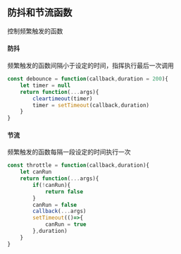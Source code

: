 ## 防抖和节流函数
控制频繁触发的函数

#### 防抖
频繁触发的函数间隔小于设定的时间，指挥执行最后一次调用

```javascript
const debounce = function(callback,duration = 200){
    let timer = null
    return function(...args){
        cleartimeout(timer)
        timer = setTimeout(callback,duration)
    }
}
```


#### 节流
频繁触发的函数每隔一段设定的时间执行一次
```javascript
const throttle = function(callback,duration){
    let canRun
    return function(...args){
        if(!canRun){
            return false
        }
        canRun = false
        callback(...args)
        setTimeout(()=>{
            canRun = true
        },duration)
    }
}
```